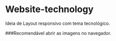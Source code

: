 # Website-technology

Ideia de Layout responsivo com tema tecnológico.

###Recomendável abrir as imagens no navegador.
